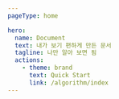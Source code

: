 ```yaml
---
pageType: home

hero:
  name: Document
  text: 내가 보기 편하게 만든 문서
  tagline: 나만 알아 보면 됨
  actions:
    - theme: brand
      text: Quick Start
      link: /algorithm/index
---
```

